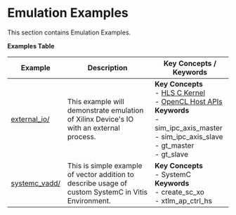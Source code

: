Emulation Examples
==================================
This section contains Emulation Examples.

 __Examples Table__ 

Example        | Description           | Key Concepts / Keywords 
---------------|-----------------------|-------------------------
[external_io/][]|This example will demonstrate emulation of Xilinx Device's IO with an external process.|__Key__ __Concepts__<br> - [HLS C Kernel](https://www.xilinx.com/html_docs/xilinx2020_2/vitis_doc/devckernels.html#hxx1556235054362)<br> - [OpenCL Host APIs](https://www.xilinx.com/html_docs/xilinx2020_2/vitis_doc/devhostapp.html)<br>__Keywords__<br> - sim_ipc_axis_master<br> - sim_ipc_axis_slave<br> - gt_master<br> - gt_slave
[systemc_vadd/][]|This is simple example of vector addition to describe usage of custom SystemC in Vitis Environment.|__Key__ __Concepts__<br> - SystemC<br>__Keywords__<br> - create_sc_xo<br> - xtlm_ap_ctrl_hs

[.]:.
[external_io/]:external_io/
[systemc_vadd/]:systemc_vadd/
